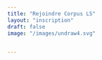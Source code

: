 ```yaml
---
title: "Rejoindre Corpus LS"
layout: "inscription"
draft: false
image: "/images/undraw4.svg"

    
---
```


